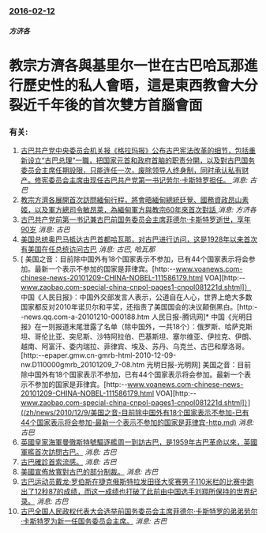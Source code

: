 ### [2016-02-12](/news/2016/02/12/index.md)

##### 方济各
# 教宗方濟各與基里尔一世在古巴哈瓦那進行歷史性的私人會晤，這是東西教會大分裂近千年後的首次雙方首腦會面




### 有关:

1. [古巴共产党中央委员会机关报《格拉玛报》公布古巴宪法改革的细节，包括重新设立“古巴总理”一職，把国家元首和政府首脑的职责分開，以及對古巴国务委员会主席任期設限，只能连任一次，废除领导人终身制，同时承认私有财产。修宪委员会主席由现任古巴共产党第一书记劳尔·卡斯特罗担任。 ](/zh/news/2018/07/14/古巴共产党中央委员会机关报-格拉玛报-公布古巴宪法改革的细节-包括重新设立-古巴总理-一職-把国家元首和政府首脑的职责分.md) _消息: 古巴_
2. [教宗方濟各展開首次訪問緬甸行程，將會晤緬甸總統廷覺、國務資政昂山素姬，以及軍方總司令敏昂萊，為緬甸軍方與教宗60年來首次對話 ](/zh/news/2017/11/27/教宗方濟各展開首次訪問緬甸行程-將會晤緬甸總統廷覺-國務資政昂山素姬-以及軍方總司令敏昂萊-為緬甸軍方與教宗60年來首次.md) _消息: 方济各_
3. [古巴共产党前第一书记兼古巴前国务委员会主席菲德尔·卡斯特罗逝世，享年90岁](/zh/news/2016/11/25/古巴共产党前第一书记兼古巴前国务委员会主席菲德尔-卡斯特罗逝世-享年90岁.md) _消息: 古巴_
4. [美国总统奥巴马抵达古巴首都哈瓦那，对古巴进行访问，这是1928年以来首次有美国在任总统访问古巴](/zh/news/2016/03/20/美国总统奥巴马抵达古巴首都哈瓦那-对古巴进行访问-这是1928年以来首次有美国在任总统访问古巴.md) _消息: 古巴, 哈瓦那_
5. [ 美国之音：目前除中国外有18个国家表示不参加，已有44个国家表示将会参加。最新一个表示不参加的国家是菲律宾。[http:--www.voanews.com-chinese-news-20101209-CHINA-NOBEL-111586179.html VOA][http:--www.zaobao.com-special-china-cnpol-pages1-cnpol081221d.shtml]） 中国《人民日报》：中国外交部发言人表示，公道自在人心，世界上绝大多数国家都反对2010年诺贝尔和平奖，还指责了美国国会的决议颠倒黑白。[http:--news.qq.com-a-20101210-000188.htm 人民日报-腾讯网]* 中国《光明日报》在一则报道末尾泄露了名单（除中国外，一共18个）：俄罗斯、哈萨克斯坦、哥伦比亚、突尼斯、沙特阿拉伯、巴基斯坦、塞尔维亚、伊拉克、伊朗、越南、阿富汗、委内瑞拉、菲律宾、埃及、苏丹、乌克兰、古巴和摩洛哥。[http:--epaper.gmw.cn-gmrb-html-2010-12-09-nw.D110000gmrb_20101209_7-08.htm 光明日报-光明网] 美国之音：目前除中国外有18个国家表示不参加，已有44个国家表示将会参加。最新一个表示不参加的国家是菲律宾。[http:--www.voanews.com-chinese-news-20101209-CHINA-NOBEL-111586179.html VOA][http:--www.zaobao.com-special-china-cnpol-pages1-cnpol081221d.shtml]）](/zh/news/2010/12/9/美国之音-目前除中国外有18个国家表示不参加-已有44个国家表示将会参加-最新一个表示不参加的国家是菲律宾-http.md) _消息: 古巴_
6. [ 英國皇家海軍曼徹斯特號驅逐艦周一到訪古巴，是1959年古巴革命以來，英國軍艦首次訪問古巴。](/zh/news/2010/11/15/英國皇家海軍曼徹斯特號驅逐艦周一到訪古巴-是1959年古巴革命以來-英國軍艦首次訪問古巴.md) _消息: 古巴_
7. [古巴確診首索流感。](/zh/news/2009/05/11/古巴確診首索流感.md) _消息: 古巴_
8. [美國宣佈放寬對古巴的部分制裁。](/zh/news/2009/04/13/美國宣佈放寬對古巴的部分制裁.md) _消息: 古巴_
9. [古巴运动员戴龙·罗伯斯在捷克俄斯特拉发田径大奖赛男子110米栏的比赛中跑出了12秒87的成绩，而这一成绩也打破了此前由中国选手刘翔所保持的世界纪录。](/zh/news/2008/06/12/古巴运动员戴龙-罗伯斯在捷克俄斯特拉发田径大奖赛男子110米栏的比赛中跑出了12秒87的成绩-而这一成绩也打破了此前由中.md) _消息: 古巴_
10. [古巴全国人民政权代表大会选举前国务委员会主席菲德尔·卡斯特罗的弟弟劳尔·卡斯特罗为新一任国务委员会主席。](/zh/news/2008/02/24/古巴全国人民政权代表大会选举前国务委员会主席菲德尔-卡斯特罗的弟弟劳尔-卡斯特罗为新一任国务委员会主席.md) _消息: 古巴_
